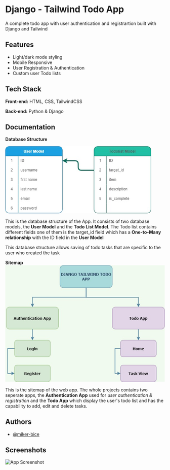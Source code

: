 
# Django - Tailwind Todo App

A complete todo app with user authentication and
registrartion built with Django and Tailwind




## Features

- Light/dark mode styling
- Mobile Responsive
- User Registration & Authentication
- Custom user Todo lists


## Tech Stack

**Front-end:** HTML, CSS, TailwindCSS

**Back-end:** Python & Django


## Documentation

**Database Structure**

![database-structure](https://github.com/miker-bice/django_tailwind_todo/blob/main/readMe/database-structure.jpg)

This is the database structure of the App. It consists of two database models, the <strong>User Model</strong>
and the <strong>Todo List Model</strong>. The Todo list contains different fields one of them is the target_id
field which has a <strong>One-to-Many relationship</strong> with the ID field in the <strong>User Model</strong>

This database structure allows saving of todo tasks that are specific to the user who created the task

**Sitemap**
![sitemap](https://github.com/miker-bice/django_tailwind_todo/blob/main/readMe/django_tailwind_todo_sitemap.jpg)

This is the sitemap of the web app. The whole projects contains two seperate apps, the <strong>Authentication App</strong>
used for <em>user authentication & registration</em> and the <strong>Todo App</strong> which display the user's todo list
and has the capability to add, edit and delete tasks.

## Authors

- [@miker-bice](https://www.github.com/miker-bice)


## Screenshots

![App Screenshot](https://via.placeholder.com/468x300?text=App+Screenshot+Here)

